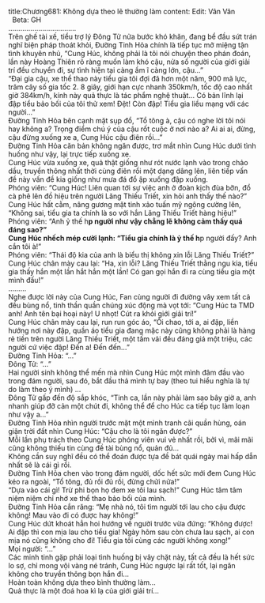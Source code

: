 title:Chương681: Không dựa theo lẽ thường làm
content:
Edit: Vân Vân      Beta: GH<br>…………………………….<br>Trên ghế tài xế, tiểu trợ lý Đông Tử nửa bước khó khăn, đang bể đầu sứt trán nghĩ biện pháp thoát khỏi, Đường Tinh Hỏa chính là tiếp tục mở miệng tận tình khuyên nhủ, “Cung Húc, không phải là tôi nói chuyện theo phán đoán, lần này Hoàng Thiên rõ ràng muốn làm khó cậu, nửa số người của giới giải trí đều chuyển đi, sự tình hiện tại càng ầm ĩ càng lớn, cậu…”<br>“Đại gia cậu, xe thể thao này tiểu gia tôi đợi đã hơn một năm, 900 mã lực, trăm cây số gia tốc 2. 8 giây, giới hạn cực nhanh 350km/h, tốc độ cao nhất giờ 384km/h, kính này quả thực là tác phẩm nghệ thuật… Có bản lĩnh lại đập tiểu bảo bối của tôi thử xem! Đệt! Còn đập! Tiểu gia liều mạng với các người…”<br>Đường Tinh Hỏa bên cạnh mặt sụp đổ, “Tổ tông à, cậu có nghe lời tôi nói hay không a? Trọng điểm chú ý của cậu rốt cuộc ở nơi nào a? Ai ai ai, đừng, cậu đừng xuống xe a, Cung Húc cậu điên rồi…”<br>Đường Tinh Hỏa căn bản không ngăn được, trơ mắt nhìn Cung Húc dưới tình huống như vậy, lại trực tiếp xuống xe.<br>Cung Húc vừa xuống xe, quả thật giống như rót nước lạnh vào trong chảo dầu, truyền thông nhất thời cùng điên rồi một dạng dâng lên, liên tiếp vấn đề này vấn đề kia giống như mưa đá đổ ập xuống đập xuống.<br>Phóng viên: “Cung Húc! Liên quan tới sự việc anh ở đoàn kịch đùa bỡn, đổ cà phê lên đồ hiệu trên người Lăng Thiếu Triết, xin hỏi anh thấy thế nào?”<br>Cung Húc hất cằm, nâng gương mặt tinh xảo tuấn mỹ ngông cường lên, “Không sai, tiểu gia ta chính là so với hắn Lăng Thiếu Triết hàng hiệu!”<br>Phóng viên: “Anh ỷ thế h**p người như vậy chẳng lẽ không cảm thấy quá đáng sao?”<br>Cung Húc nhếch mép cười lạnh: “Tiểu gia chính là ỷ thế h**p người đấy? Anh cắn tôi à!”<br>Phóng viên: “Thái độ kia của anh là biểu thị không xin lỗi Lăng Thiếu Triết?”<br>Cung Húc chân mày cau lại: “Ha, xin lỗi? Lăng Thiếu Triết thằng ngu kia, tiểu gia thấy hắn một lần hắt hắn một lần! Có gan gọi hắn đi ra cùng tiểu gia một mình đấu!”<br>………<br>Nghe được lời này của Cung Húc, Fan cùng người đi đường vây xem tất cả đều bùng nổ, tinh thần quần chúng xúc động mà vọt tới: “Cung Húc ta TMD anh! Anh tên bại hoại này! U nhọt! Cút ra khỏi giới giải trí!”<br>Cung Húc chân mày cau lại, run run góc áo, “Ôi chao, tới a, ai đập, liền hướng nơi này đập, quần áo tiểu gia đang mặc này cũng không phải là hàng rẻ tiền trên người Lăng Thiếu Triết, một tấm vải đều đáng giá một triệu, các người cứ việc đập! Đến a! Đến đến…”<br>Đường Tinh Hỏa: “…”<br>Đông Tử: “…”<br>Hai người sinh không thể mến mà nhìn Cung Húc một mình đâm đầu vào trong đám người, sau đó, bắt đầu thả mình tự bay (theo tui hiểu nghĩa là tự do làm theo ý mình) …<br>Đông Tử gấp đến độ sắp khóc, “Tinh ca, lần này phải làm sao bây giờ a, anh nhanh giúp đỡ cản một chút đi, không thể để cho Húc ca tiếp tục làm loạn như vậy a…”<br>Đường Tinh Hỏa nhìn người trước mặt một mình tranh cãi quần hùng, oán giận trời đất nhìn Cung Húc: “Cậu cho là tôi ngăn được?”<br>Mỗi lần phụ trách theo Cung Húc phóng viên vui vẻ nhất rồi, bởi vì, mãi mãi cũng không thiếu tin cùng đề tài bùng nổ, quản đủ…<br>Không cần suy nghĩ đều có thể đoán được tựa đề bát quái ngày mai hấp dẫn nhất sẽ là cái gì rồi.<br>Đường Tinh Hỏa chen vào trong đám người, dốc hết sức mới đem Cung Húc kéo ra ngoài, “Tổ tông, đủ rồi đủ rồi, đừng chửi nửa!”<br>“Dựa vào cái gì! Trừ phi bọn họ đem xe tôi lau sạch!” Cung Húc tâm tâm niệm niệm chỉ nhớ xe thể thao bảo bối của mình.<br>Đường Tinh Hỏa cắn răng: “Mẹ nhà nó, tôi tìm người tới lau cho cậu được không! Mau vào đi có được hay không!”<br>Cung Húc dứt khoát hẳn hoi hướng về người trước vừa đứng: “Không được! Ai đập thì con mịa lau cho tiểu gia! Ngày hôm sau còn chưa lau sạch, ai con mịa nó cũng không cho đi! Tiểu gia tôi cùng các người không xong!”<br>Mọi người: “…”<br>Các minh tinh gặp phải loại tình huống bị vây chặt này, tất cả đều là hết sức lo sợ, chỉ mong vội vàng né tránh, Cung Húc ngược lại rất tốt, lại ngăn không cho truyền thông bọn hắn đi…<br>Hoàn toàn không dựa theo bình thường làm…<br>Quả thực là một đoá hoa kì lạ của giới giải trí…